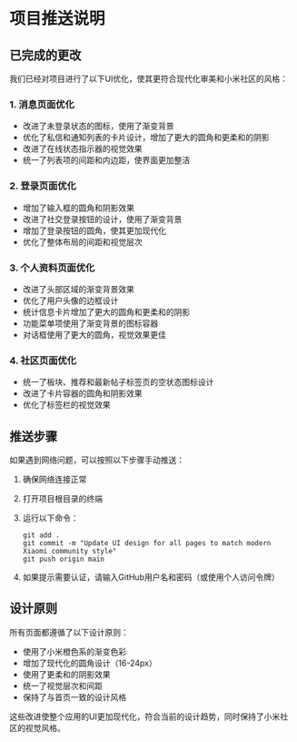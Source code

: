 # 项目推送说明

## 已完成的更改

我们已经对项目进行了以下UI优化，使其更符合现代化审美和小米社区的风格：

### 1. 消息页面优化
- 改进了未登录状态的图标，使用了渐变背景
- 优化了私信和通知列表的卡片设计，增加了更大的圆角和更柔和的阴影
- 改进了在线状态指示器的视觉效果
- 统一了列表项的间距和内边距，使界面更加整洁

### 2. 登录页面优化
- 增加了输入框的圆角和阴影效果
- 改进了社交登录按钮的设计，使用了渐变背景
- 增加了登录按钮的圆角，使其更加现代化
- 优化了整体布局的间距和视觉层次

### 3. 个人资料页面优化
- 改进了头部区域的渐变背景效果
- 优化了用户头像的边框设计
- 统计信息卡片增加了更大的圆角和更柔和的阴影
- 功能菜单项使用了渐变背景的图标容器
- 对话框使用了更大的圆角，视觉效果更佳

### 4. 社区页面优化
- 统一了板块、推荐和最新帖子标签页的空状态图标设计
- 改进了卡片容器的圆角和阴影效果
- 优化了标签栏的视觉效果

## 推送步骤

如果遇到网络问题，可以按照以下步骤手动推送：

1. 确保网络连接正常
2. 打开项目根目录的终端
3. 运行以下命令：
   ```
   git add .
   git commit -m "Update UI design for all pages to match modern Xiaomi community style"
   git push origin main
   ```

4. 如果提示需要认证，请输入GitHub用户名和密码（或使用个人访问令牌）

## 设计原则

所有页面都遵循了以下设计原则：
- 使用了小米橙色系的渐变色彩
- 增加了现代化的圆角设计（16-24px）
- 使用了更柔和的阴影效果
- 统一了视觉层次和间距
- 保持了与首页一致的设计风格

这些改进使整个应用的UI更加现代化，符合当前的设计趋势，同时保持了小米社区的视觉风格。
